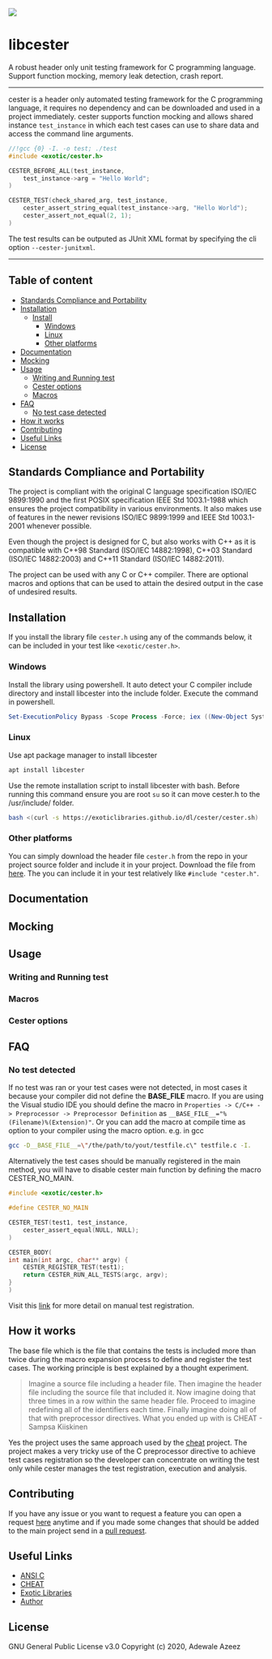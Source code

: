 
![](https://github.com/exoticlibraries/libcester/raw/master/docs/cester.png)

# libcester

A robust header only unit testing framework for C programming language. Support function mocking, memory leak detection, crash report. 

___

cester is a header only automated testing framework for the C programming language, it requires no dependency and can be downloaded and used in a project immediately. cester supports function mocking and allows shared instance `test_instance` in which each test cases can use to share data and access the command line arguments. 

```c
//!gcc {0} -I. -o test; ./test
#include <exotic/cester.h>

CESTER_BEFORE_ALL(test_instance,
    test_instance->arg = "Hello World";
)

CESTER_TEST(check_shared_arg, test_instance,
    cester_assert_string_equal(test_instance->arg, "Hello World");
    cester_assert_not_equal(2, 1);
)
```

The test results can be outputed as JUnit XML format by specifying the cli option `--cester-junitxml`.
___

## Table of content
- [Standards Compliance and Portability](#standards-compliance-and-portability)
- [Installation](#installation)
	- [Install](#install)
		- [Windows](#windows)
		- [Linux](#linux)
		- [Other platforms](#other-platforms)
- [Documentation](#documentation)
- [Mocking](#mocking)
- [Usage](#usage)
    - [Writing and Running test](#writing-test)
    - [Cester options](#cester-options)
	- [Macros](#macros)
- [FAQ](#faq)
	- [No test case detected](#no-test-case-detected)
- [How it works](#how-it-works)
- [Contributing](#contributing)
- [Useful Links](#useful-links)
- [License](#license)

## Standards Compliance and Portability

The project is compliant with the original C language specification ISO/IEC 9899:1990 and the first POSIX specification IEEE Std 1003.1-1988 which ensures the project compatibility in various environments. It also makes use of features in the newer revisions ISO/IEC 9899:1999 and IEEE Std 1003.1-2001 whenever possible. 

Even though the project is designed for C, but also works with C++ as it is compatible with C++98 Standard (ISO/IEC 14882:1998), C++03 Standard (ISO/IEC 14882:2003) and C++11 Standard (ISO/IEC 14882:2011).

The project can be used with any C or C++ compiler. There are optional macros and options that can be used to attain the desired output in the case of undesired results.

## Installation

If you install the library file `cester.h` using any of the commands below, it can be included in your test like `<exotic/cester.h>`.

### Windows

Install the library using powershell. It auto detect your C compiler include directory and install libcester into the include folder. Execute the command in powershell.

```powershell
Set-ExecutionPolicy Bypass -Scope Process -Force; iex ((New-Object System.Net.WebClient).DownloadString('https://exoticlibraries.github.io/dl/cester/cester.ps1'))
```

### Linux

Use apt package manager to install libcester 

```bash
apt install libcester
```

Use the remote installation script to install libcester with bash. Before running this command ensure you are root `su` so it can move cester.h to the /usr/include/ folder. 

```bash
bash <(curl -s https://exoticlibraries.github.io/dl/cester/cester.sh)
```

### Other platforms

You can simply download the header file `cester.h` from the repo in your project source folder and include it in your project. Download the file from [here](https://raw.githubusercontent.com/exoticlibraries/libcester/master/include/exotic/cester.h). The you can include it in your test relatively like `#include "cester.h"`.

## Documentation

## Mocking

## Usage

### Writing and Running test

### Macros

### Cester options

## FAQ

### No test detected

If no test was ran or your test cases were not detected, in most cases it because your compiler did not define the __BASE_FILE__ macro. If you are using the Visual studio IDE you should define the macro in 
`Properties -> C/C++ -> Preprocessor -> Preprocessor Definition` as `__BASE_FILE__="%(Filename)%(Extension)"`. Or you can add the macro at compile time as option to your compiler using the macro option. 
e.g. in gcc 

```bash
gcc -D__BASE_FILE__=\"/the/path/to/yout/testfile.c\" testfile.c -I.
```

Alternatively the test cases should be manually registered in the main method, you will have to disable cester main function by defining the macro CESTER_NO_MAIN. 

```c
#include <exotic/cester.h>

#define CESTER_NO_MAIN

CESTER_TEST(test1, test_instance,
	cester_assert_equal(NULL, NULL);
)

CESTER_BODY(
int main(int argc, char** argv) {
	CESTER_REGISTER_TEST(test1);
	return CESTER_RUN_ALL_TESTS(argc, argv);
}
)
```

Visit this [link](https://exoticlibraries.github.io/libcester/docs/manual_test_registration.html) for more detail on manual test registration.

## How it works

The base file which is the file that contains the tests is included more than twice during the macro expansion process to define and register the test cases. The working principle is best explained by a thought experiment. 

> Imagine a source file including a header file. Then imagine the header file including the source file that included it. Now imagine doing that three times in a row within the same header file. Proceed to imagine redefining all of the identifiers each time. Finally imagine doing all of that with preprocessor directives. What you ended up with is CHEAT - Sampsa Kiiskinen

Yes the project uses the same approach used by the [cheat](http://users.jyu.fi/~sapekiis/cheat/index.html) project. The project makes a very tricky use of the C preprocessor directive to achieve test cases registration so the developer can concentrate on writing the test only while cester manages the test registration, execution and analysis.

## Contributing

If you have any issue or you want to request a feature you can open a request [here](https://github.com/exoticlibraries/libcester/issues/new/choose) anytime and if you made some changes that should be added to the main project send in a [pull request](https://github.com/Thecarisma/Cronux/compare). 

## Useful Links

 - [ANSI C](https://en.wikipedia.org/wiki/ANSI_C)
 - [CHEAT](http://users.jyu.fi/~sapekiis/cheat/index.html)
 - [Exotic Libraries](https://exoticlibraries.github.io/)
 - [Author](https://thecarisma.github.io/)

## License

GNU General Public License v3.0 Copyright (c) 2020, Adewale Azeez 

